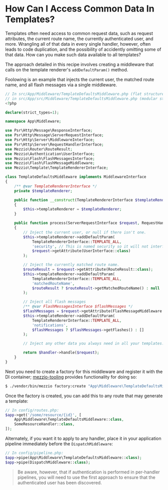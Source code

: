 # How Can I Access Common Data In Templates?

Templates often need access to common request data, such as request attributes,
the current route name, the currently authenticated user, and more. Wrangling
all of that data in every single handler, however, often leads to code
duplication, and the possibility of accidently omitting some of that data. How
can you make such data available to all templates?

The approach detailed in this recipe involves creating a middleware that calls
on the template renderer's `addDefaultParam()` method.

Foolowing is an example that injects the current user, the matched route name,
and all flash messages via a single middleware.

```php
// In src/App/Middleware/TemplateDefaultsMiddleware.php (flat structure), or
// in src/App/src/Middleware/TemplateDefaultsMiddleware.php (modular structure):
<?php

declare(strict_types=1);

namespace App\Middleware;

use Psr\Http\Message\ResponseInterface;
use Psr\Http\Message\ServerRequestInterface;
use Psr\Http\Server\MiddlewareInterface;
use Psr\Http\Server\RequestHandlerInterface;
use Mezzio\Router\RouteResult;
use Mezzio\Authentication\UserInterface;
use Mezzio\Flash\FlashMessagesInterface;
use Mezzio\Flash\FlashMessageMiddleware;
use Mezzio\Template\TemplateRendererInterface;

class TemplateDefaultsMiddleware implements MiddlewareInterface
{
    /** @var TemplateRendererInterface */
    private $templateRenderer;

    public function __construct(TemplateRendererInterface $templateRenderer)
    {
        $this->templateRenderer = $templateRenderer;
    }

    public function process(ServerRequestInterface $request, RequestHandlerInterface $handler) : ResponseInterface
    {
        // Inject the current user, or null if there isn't one.
        $this->templateRenderer->addDefaultParam(
            TemplateRendererInterface::TEMPLATE_ALL,
            'security', // This is named security so it will not interfere with your user admin pages
            $request->getAttribute(UserInterface::class)
        );

        // Inject the currently matched route name.
        $routeResult = $request->getAttribute(RouteResult::class);
        $this->templateRenderer->addDefaultParam(
            TemplateRendererInterface::TEMPLATE_ALL,
            'matchedRouteName',
            $routeResult ? $routeResult->getMatchedRouteName() : null
        );

        // Inject all flash messages
        /** @var FlashMessagesInterface $flashMessages */
        $flashMessages = $request->getAttribute(FlashMessageMiddleware::FLASH_ATTRIBUTE);
        $this->templateRenderer->addDefaultParam(
            TemplateRendererInterface::TEMPLATE_ALL,
            'notifications',
            $flashMessages ? $flashMessages->getFlashes() : []
        );

        // Inject any other data you always need in all your templates...

        return $handler->handle($request);
    }
}
```

Next you need to create a factory for this middleware and register it with the
DI container; [mezzio-tooling](../reference/cli-tooling.md) provides
functionality for doing so:

```bash
$ ./vendor/bin/mezzio factory:create "App\Middleware\TemplateDefaultsMiddleware"
```

Once the factory is created, you can add this to any route that may generate a
template:

```php
// In config/routes.php:
$app->get('/some/resource/{id}', [
    App\Middleware\TemplateDefaultsMiddleware::class,
    SomeResourceHandler::class,
]);
```

Alternately, if you want it to apply to any handler, place it in your
application pipeline immediately before the `DispatchMiddleware`:

```php
// In config/pipeline.php:
$app->pipe(App\Middleware\TemplateDefaultsMiddleware::class);
$app->pipe(DispatchMiddleware::class);
```

> Be aware, however, that if authentication is performed in per-handler
> pipelines, you will need to use the first approach to ensure that the
> authenticated user has been discovered.
